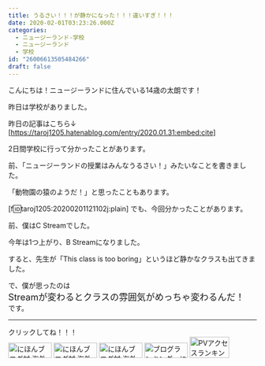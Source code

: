 ```yaml
---
title: うるさい！！！が静かになった！！！違いすぎ！！！
date: 2020-02-01T03:23:26.000Z
categories:
  - ニュージーランド-学校
  - ニュージーランド
  - 学校
id: "26006613505484266"
draft: false
---
```

こんにちは！ニュージーランドに住んでいる14歳の太朗です！

昨日は学校がありました。

昨日の記事はこちら↓
[https://taroj1205.hatenablog.com/entry/2020.01.31:embed:cite]

2日間学校に行って分かったことがあります。

前、「ニュージーランドの授業はみんなうるさい！」みたいなことを書きました。

「動物園の猿のようだ！」と思ったこともあります。


<!-- more -->


[f:id:taroj1205:20200201121102j:plain]
でも、今回分かったことがあります。

前、僕はC Streamでした。

今年は1つ上がり、B Streamになりました。

すると、先生が「This class is too boring」というほど静かなクラスも出てきました。

で、僕が思ったのは<br />
<span style="font-size: 130%">Streamが変わるとクラスの雰囲気がめっちゃ変わるんだ！</span><br />
です。

<hr />
クリックしてね！！！<br />
<a href="https://overseas.blogmura.com/ranking/in?p_cid=10927073" target="_blank" ><img src="https://b.blogmura.com/overseas/88_31.gif" width="88" height="31" border="0" alt="にほんブログ村 海外生活ブログへ" /></a>
<a href="https://overseas.blogmura.com/cebu/ranking/in?p_cid=10927073" target="_blank" ><img src="https://b.blogmura.com/overseas/cebu/88_31.gif" width="88" height="31" border="0" alt="にほんブログ村 海外生活ブログ セブ島情報へ" /></a>
<a href="https://overseas.blogmura.com/newzealand/ranking/in?p_cid=10927073" target="_blank" ><img src="https://b.blogmura.com/overseas/newzealand/88_31.gif" width="88" height="31" border="0" alt="にほんブログ村 海外生活ブログ ニュージーランド情報へ" /></a>
<a href="https://blogmura.com/ranking/in?p_cid=10927073" target="_blank"><img src="https://b.blogmura.com/88_31.gif" width="88" height="31" border="0" alt="ブログランキング・にほんブログ村へ" /></a>
<a href="https://blogmura.com/profiles/10927073?p_cid=10927073"><img src="https://blogparts.blogmura.com/parts_image/user/pv10927073.gif"  width="80" height="43.5" border="0" alt="PVアクセスランキング にほんブログ村" /></a>
